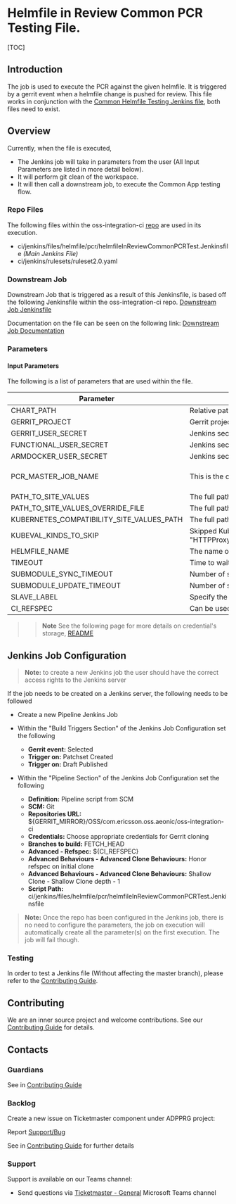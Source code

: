 # Helmfile in Review Common PCR Testing File.

[TOC]

## Introduction

The job is used to execute the PCR against the given helmfile. It is triggered by a gerrit event when a helmfile change is pushed for review.
This file works in conjunction with the [Common Helmfile Testing Jenkins file](Common_Helmfile_Test.md), both files need to exist.


## Overview
Currently, when the file is executed,
- The Jenkins job will take in parameters from the user (All Input Parameters are listed in more detail below).
- It will perform git clean of the workspace.
- It will then call a downstream job, to execute the Common App testing flow.

### Repo Files
The following files within the oss-integration-ci [repo](https://gerrit-gamma.gic.ericsson.se/#/admin/projects/OSS/com.ericsson.oss.aeonic/oss-integration-ci)
are used in its execution.
- ci/jenkins/files/helmfile/pcr/helmfileInReviewCommonPCRTest.Jenkinsfile *(Main Jenkins File)*
- ci/jenkins/rulesets/ruleset2.0.yaml

### Downstream Job
Downstream Job that is triggered as a result of this Jenkinsfile, is based off the following Jenkinsfile within the oss-integration-ci repo.
[Downstream Job Jenkinsfile](https://gerrit-gamma.gic.ericsson.se/plugins/gitiles/OSS/com.ericsson.oss.aeonic/oss-integration-ci/+/refs/heads/master/ci/jenkins/files/helmfile/pcr/commonHelmfileTest.Jenkinsfile)

Documentation on the file can be seen on the following link:
[Downstream Job Documentation](https://gerrit-gamma.gic.ericsson.se/plugins/gitiles/OSS/com.ericsson.oss.aeonic/oss-integration-ci/+/refs/heads/master/docs/files/Common_Helmfile_Test.md)

### Parameters

#### Input Parameters

The following is a list of parameters that are used within the file.

| Parameter                                 | Description                                                                                                                                                                                                                                                                                                                                                                                                                                                                                                                                                                                                                                                                                                                                                                                                                                                                                                                                                      | Default                                 |
|-------------------------------------------|------------------------------------------------------------------------------------------------------------------------------------------------------------------------------------------------------------------------------------------------------------------------------------------------------------------------------------------------------------------------------------------------------------------------------------------------------------------------------------------------------------------------------------------------------------------------------------------------------------------------------------------------------------------------------------------------------------------------------------------------------------------------------------------------------------------------------------------------------------------------------------------------------------------------------------------------------------------|-----------------------------------------|
| CHART_PATH                                | Relative path to helmfile local chart/charts in git repo.                                                                                                                                                                                                                                                                                                                                                                                                                                                                                                                                                                                                                                                                                                                                                                                                                                                                                                        |                                         |
| GERRIT_PROJECT                            | Gerrit project details e.g. OSS/com.ericsson.oss.eiae/eiae-helmfile                                                                                                                                                                                                                                                                                                                                                                                                                                                                                                                                                                                                                                                                                                                                                                                                                                                                                              |                                         |
| GERRIT_USER_SECRET                        | Jenkins secret ID with Gerrit username and password                                                                                                                                                                                                                                                                                                                                                                                                                                                                                                                                                                                                                                                                                                                                                                                                                                                                                                              |                                         |
| FUNCTIONAL_USER_SECRET                    | Jenkins secret ID with ARM Docker config details                                                                                                                                                                                                                                                                                                                                                                                                                                                                                                                                                                                                                                                                                                                                                                                                                                                                                                                 |                                         |
| ARMDOCKER_USER_SECRET                     | Jenkins secret to log onto the Docker Arm                                                                                                                                                                                                                                                                                                                                                                                                                                                                                                                                                                                                                                                                                                                                                                                                                                                                                                                        |                                         |
| PCR_MASTER_JOB_NAME                       | This is the common app testing job that will be triggered by this job to execute the test                                                                                                                                                                                                                                                                                                                                                                                                                                                                                                                                                                                                                                                                                                                                                                                                                                                                        | OSS-Integration-Helmfile-Common-Testing |
| PATH_TO_SITE_VALUES                       | The full path to the ci site values template file for the Helmfile under test                                                                                                                                                                                                                                                                                                                                                                                                                                                                                                                                                                                                                                                                                                                                                                                                                                                                                    |                                         |
| PATH_TO_SITE_VALUES_OVERRIDE_FILE         | The full path to the ci site values override template file for the additional values needed for the Helmfile under test                                                                                                                                                                                                                                                                                                                                                                                                                                                                                                                                                                                                                                                                                                                                                                                                                                          |                                         |
| KUBERNETES_COMPATIBILITY_SITE_VALUES_PATH | The full path to the kubernetes compatibility site values file used during the Kubernetes Testing Phase                                                                                                                                                                                                                                                                                                                                                                                                                                                                                                                                                                                                                                                                                                                                                                                                                                                          |                                         |
| KUBEVAL_KINDS_TO_SKIP                     | Skipped Kubeval checks for specific kinds. Current skips for eo-helmfile - "HTTPProxy,CertificateAuthority,ClientCertificate,InternalCertificate,InternalUserCA,ServerCertificate,CustomResourceDefinition,DestinationRule,EnvoyFilter,PeerAuthentication,Gateway,Sidecar,Telemetry,template,VirtualService,CassandraCluster,Kafka,KafkaBridge,ExternalCertificate,RedisCluster". Current skips for eiae-helmfile - "HTTPProxy,ServerCertificate,InternalCertificate,ClientCertificate,CertificateAuthority,adapter,attributemanifest,AuthorizationPolicy,CustomResourceDefinition,CassandraCluster,DestinationRule,EnvoyFilter,Gateway,handler,HTTPAPISpec,HTTPAPISpecBinding,instance,PeerAuthentication,QuotaSpec,QuotaSpecBinding,RbacConfig,RequestAuthentication,rule,ServiceEntry,ServiceRole,ServiceRoleBinding,Sidecar,Telemetry,template,VirtualService,WorkloadEntry,WorkloadGroup,Kafka,KafkaBridge,RedisCluster,ExternalCertificate,InternalUserCA" |                                         |
| HELMFILE_NAME                             | The name of the Helmfile under test e.g. eiae-helmfile/eo-helmfile. Very important as it is used to set the build name and conditionally run certain Helmfile-specific stages                                                                                                                                                                                                                                                                                                                                                                                                                                                                                                                                                                                                                                                                                                                                                                                    |                                         |
| TIMEOUT                                   | Time to wait in seconds before the job should timeout                                                                                                                                                                                                                                                                                                                                                                                                                                                                                                                                                                                                                                                                                                                                                                                                                                                                                                            | 3600                                    |
| SUBMODULE_SYNC_TIMEOUT                    | Number of seconds before the submodule sync command times out                                                                                                                                                                                                                                                                                                                                                                                                                                                                                                                                                                                                                                                                                                                                                                                                                                                                                                    | 60                                      |
| SUBMODULE_UPDATE_TIMEOUT                  | Number of seconds before the submodule update command times out                                                                                                                                                                                                                                                                                                                                                                                                                                                                                                                                                                                                                                                                                                                                                                                                                                                                                                  | 300                                     |
| SLAVE_LABEL                               | Specify the slave label that you want the job to run on.                                                                                                                                                                                                                                                                                                                                                                                                                                                                                                                                                                                                                                                                                                                                                                                                                                                                                                         | evo_docker_engine                       |
| CI_REFSPEC                                | Can be used to fetch job JenkinsFile from branch (refs/heads/master) or commit (refs/changes/95/156395/1) / 95 - last 2 digits of Gerrit commit number / 156395 - is Gerrit commit number / 1 - patch number of gerrit commit / Only to be used during testing                                                                                                                                                                                                                                                                                                                                                                                                                                                                                                                                                                                                                                                                                                   | refs/heads/master                       |

>> **Note** See the following page for more details on credential's storage, [README](Credentials_Storage.md)

## Jenkins Job Configuration

> **Note:** to create a new Jenkins job the user should have the correct access rights to the Jenkins server

If the job needs to be created on a Jenkins server, the following needs to be followed

- Create a new Pipeline Jenkins Job
- Within the "Build Triggers Section" of the Jenkins Job Configuration set the following
    * **Gerrit event:** Selected
    * **Trigger on:** Patchset Created
    * **Trigger on:** Draft Published

- Within the "Pipeline Section" of the Jenkins Job Configuration set the following
    * **Definition:** Pipeline script from SCM
    * **SCM:** Git
    * **Repositories URL:** ${GERRIT_MIRROR}/OSS/com.ericsson.oss.aeonic/oss-integration-ci
    * **Credentials:** Choose appropriate credentials for Gerrit cloning
    * **Branches to build:** FETCH_HEAD
    * **Advanced - Refspec:** ${CI_REFSPEC}
    * **Advanced Behaviours - Advanced Clone Behaviours:** Honor refspec on initial clone
    * **Advanced Behaviours - Advanced Clone Behaviours:** Shallow Clone - Shallow Clone depth - 1
    * **Script Path:** ci/jenkins/files/helmfile/pcr/helmfileInReviewCommonPCRTest.Jenkinsfile
> **Note:** Once the repo has been configured in the Jenkins job, there is no need to configure the parameters, the job on execution
will automatically create all the parameter(s) on the first execution. The job will fail though.

### Testing

In order to test a Jenkins file (Without affecting the master branch), please refer to the [Contributing Guide](../Contribution_Guide.md).

## Contributing

We are an inner source project and welcome contributions. See our
[Contributing Guide](../Contribution_Guide.md) for details.

## Contacts

### Guardians

See in [Contributing Guide](../Contribution_Guide.md)

### Backlog

Create a new issue on Ticketmaster component under ADPPRG project:

Report [Support/Bug](https://jira-oss.seli.wh.rnd.internal.ericsson.com/browse/IDUN-4091)

See in [Contributing Guide](../Contribution_Guide.md) for further details

### Support

Support is available on our Teams channel:

- Send questions via
  [Ticketmaster - General](https://teams.microsoft.com/l/channel/19%3a9f5ed758e3a6405daffee42e0284268b%40thread.skype/General?groupId=1483901a-b5c4-445a-b707-aa7a5d0c1b4c&tenantId=92e84ceb-fbfd-47ab-be52-080c6b87953f)
  Microsoft Teams channel
